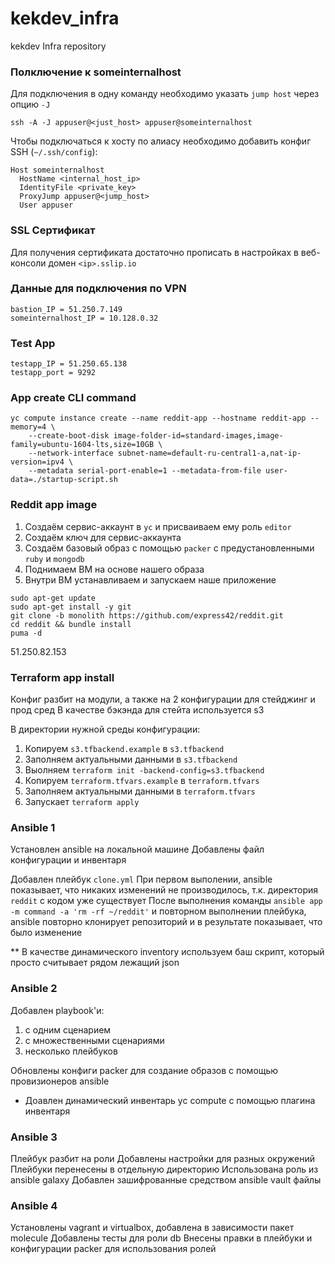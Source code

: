 # kekdev_infra
kekdev Infra repository

### Полключение к someinternalhost ###
Для подключения в одну команду необходимо указать `jump host` через опцию `-J`

`ssh -A -J appuser@<just_host> appuser@someinternalhost`

Чтобы подключаться к хосту по алиасу необходимо добавить конфиг SSH (`~/.ssh/config`):

```
Host someinternalhost
  HostName <internal_host_ip>
  IdentityFile <private_key>
  ProxyJump appuser@<jump_host>
  User appuser
```

### SSL Сертификат ###
Для получения сертификата достаточно прописать в настройках
в веб-консоли домен `<ip>.sslip.io`

### Данные для подключения по VPN ###
```
bastion_IP = 51.250.7.149
someinternalhost_IP = 10.128.0.32
```

### Test App ###
```
testapp_IP = 51.250.65.138
testapp_port = 9292
```

### App create CLI command ###
```
yc compute instance create --name reddit-app --hostname reddit-app --memory=4 \
    --create-boot-disk image-folder-id=standard-images,image-family=ubuntu-1604-lts,size=10GB \
    --network-interface subnet-name=default-ru-central1-a,nat-ip-version=ipv4 \
    --metadata serial-port-enable=1 --metadata-from-file user-data=./startup-script.sh
```

### Reddit app image ###
1. Создаём сервис-аккаунт в `yc` и присваиваем ему роль `editor`
2. Создаём ключ для сервис-аккаунта
3. Создаём базовый образ с помощью `packer` с предустановленными `ruby` и `mongodb`
4. Поднимаем ВМ на основе нашего образа
5. Внутри ВМ устанавливаем и запускаем наше приложение
```
sudo apt-get update
sudo apt-get install -y git
git clone -b monolith https://github.com/express42/reddit.git
cd reddit && bundle install
puma -d
```
51.250.82.153
### Terraform app install ###
Конфиг разбит на модули, а также на 2 конфигурации для стейджинг и прод сред
В качестве бэкэнда для стейта используется s3

В директории нужной среды конфигурации:
1. Копируем `s3.tfbackend.example` в `s3.tfbackend`
2. Заполняем актуальными данными в `s3.tfbackend`
3. Выолняем `terraform init -backend-config=s3.tfbackend`
4. Копируем `terraform.tfvars.example` в `terraform.tfvars`
5. Заполняем актуальными данными в `terraform.tfvars`
6. Запускает `terraform apply`

### Ansible 1 ###
Установлен ansible на локальной машине
Добавлены файл конфигурации и инвентаря

Добавлен плейбук `clone.yml`
При первом выполении, ansible показывает, что никаких изменений не производилось,
т.к. директория `reddit` с кодом уже существует
После выполнения команды `ansible app -m command -a 'rm -rf ~/reddit'` и повторном выполнении плейбука,
ansible повторно клонирует репозиторий и в результате показывает, что было изменение

**
В качестве динамического inventory используем баш скрипт, который просто считывает рядом лежащий json

### Ansible 2 ###
Добавлен playbook'и:
1. с одним сценарием
2. с множественными сценариями
3. несколько плейбуков

Обновлены конфиги packer для создание образов с помощью провизионеров ansible

* Доавлен динамический инвентарь yc compute с помощью плагина инвентаря

### Ansible 3 ###
Плейбук разбит на роли
Добавлены настройки для разных окружений
Плейбуки перенесены в отдельную директорию
Использована роль из ansible galaxy
Добавлен зашифрованные средством ansible vault файлы

### Ansible 4 ###
Установлены vagrant и virtualbox, добавлена в зависимости пакет molecule
Добавлены тесты для роли db
Внесены правки в плейбуки и конфигурации packer для использования ролей
